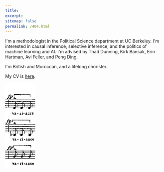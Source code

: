 ```yaml
---
title: 
excerpt: 
sitemap: false
permalink: /404.html
---
```



I'm a methodologist in the Political Science department at UC Berkeley. 
I'm interested in causal inference, selective inference, and the politics of machine learning and AI. 
I'm advised by Thad Dunning, Kirk Bansak, Erin Hartman, Avi Feller, and Peng Ding. 

I'm British and Moroccan, and a lifelong chorister. 

My CV is [here](files/Adam_Bouyamourn_Curriculum_Vitae-1.pdf).


<img src="../images/variance.png"/>
